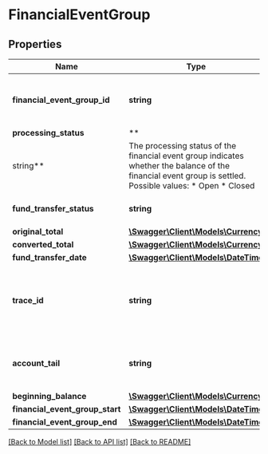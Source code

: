# FinancialEventGroup

## Properties

Name | Type | Description | Notes
------------ | ------------- | ------------- | -------------
**financial_event_group_id** | **string** | A unique identifier for the financial event group. | [optional]
**processing_status** | **
string** | The processing status of the financial event group indicates whether the balance of the financial event group is settled. Possible values:  * Open  * Closed | [optional]
**fund_transfer_status** | **string** | The status of the fund transfer. | [optional]
**original_total** | [**\Swagger\Client\Models\Currency**](Currency.md) |  | [optional]
**converted_total** | [**\Swagger\Client\Models\Currency**](Currency.md) |  | [optional]
**fund_transfer_date** | [**\Swagger\Client\Models\\DateTime**](\DateTime.md) |  | [optional]
**trace_id** | **string** | The trace identifier used by sellers to look up transactions externally. | [optional]
**account_tail** | **string** | The account tail of the payment instrument. | [optional]
**beginning_balance** | [**\Swagger\Client\Models\Currency**](Currency.md) |  | [optional]
**financial_event_group_start** | [**\Swagger\Client\Models\\DateTime**](\DateTime.md) |  | [optional]
**financial_event_group_end** | [**\Swagger\Client\Models\\DateTime**](\DateTime.md) |  | [optional]

[[Back to Model list]](../../README.md#documentation-for-models) [[Back to API list]](../../README.md#documentation-for-api-endpoints) [[Back to README]](../../README.md)

